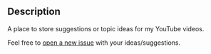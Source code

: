 ## Description
A place to store suggestions or topic ideas for my YouTube videos.

Feel free to [open a new issue](https://github.com/florinpop17/topic-suggestions/pulls) with your ideas/suggestions.
